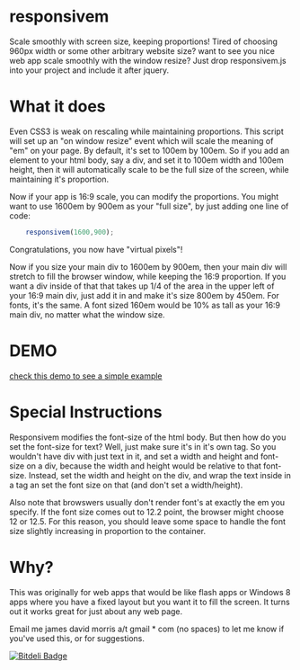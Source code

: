responsivem
===========
Scale smoothly with screen size, keeping proportions! Tired of choosing 960px width or some other arbitrary website size? want to see you nice web app scale smoothly with the window resize?  Just drop responsivem.js into your project and include it after jquery.

What it does
===========
Even CSS3 is weak on rescaling while maintaining proportions.  This script will set up an "on window resize" event which will scale the meaning of "em" on your page.  By default, it's set to 100em by 100em.  So if you add an element to your html body, say a div, and set it to 100em width and 100em height, then it will automatically scale to be the full size of the screen, while maintaining it's proportion.

Now if your app is 16:9 scale, you can modify the proportions.  You might want to use 1600em by 900em as your "full size", by just adding one line of code:
```js
    responsivem(1600,900);
```

Congratulations, you now have "virtual pixels"!  

Now if you size your main div to 1600em by 900em, then your main div will stretch to fill the browser window, while keeping the 16:9 proportion.  If you want a div inside of that that takes up 1/4 of the area in the upper left of your 16:9 main div, just add it in and make it's size 800em by 450em.  For fonts, it's the same.  A font sized 160em would be 10% as tall as your 16:9 main div, no matter what the window size.

DEMO
======
[check this demo to see a simple example](https://rawgithub.com/AwokeKnowing/responsivem/master/responsivemdemo.html)

Special Instructions
====================
Responsivem modifies the font-size of the html body.  But then how do you set the font-size for text? Well, just make sure it's in it's own tag.  So you wouldn't have div with just text in it, and set a width and height and font-size on  a div, because the width and height would be relative to that font-size.  Instead, set the width and height on the div, and wrap the text inside in a tag an set the font size on that (and don't set a width/height).

Also note that browswers usually don't render font's at exactly the em you specify.  If the font size comes out to 12.2 point, the browser might choose 12 or 12.5.  For this reason, you should leave some space to handle the font size slightly increasing in proportion to the container.

Why?
=======
This was originally for web apps that would be like flash apps or Windows 8 apps where you have a fixed layout but you want it to fill the screen.  It turns out it works great for just about any web page.  

Email me james david morris a/t gmail * com (no spaces) to let me know if you've used this, or for suggestions.

[![Bitdeli Badge](https://d2weczhvl823v0.cloudfront.net/AwokeKnowing/responsivem/trend.png)](https://bitdeli.com/free "Bitdeli Badge")

